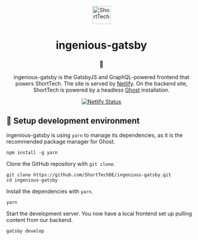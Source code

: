 <p align="center">
  <a href="https://shorttech.de">
    <img alt="ShortTech" src="https://shorttech.de/assets/img/branding/color.svg" width="48" />
  </a>
</p>
<h1 align="center">
  ingenious-gatsby
</h1>

<h3 align="center">
  👾
</h3>

<p align="center">
  ingenious-gatsby is the GatsbyJS and GraphQL-powered frontend that powers ShortTech. The site is served by <a href="https://netlify.com">Netlify</a>. On the backend site, ShortTech is powered by a headless <a href="https://ghost.org">Ghost</a> installation.
</p>
<p align="center">
  <a href="https://app.netlify.com/sites/shorttech/deploys">
    <img src="https://api.netlify.com/api/v1/badges/9882de2b-16a4-408b-94de-a354c2cd91e7/deploy-status" alt="Netlify Status" />
  </a>
</p>

## 🚀 Setup development environment
ingenious-gatsby is using `yarn` to manage its dependencies, as it is the recommended package manager for Ghost. 
```
npm install -g yarn
````

Clone the GitHub repository with `git clone`.
```
git clone https://github.com/ShortTechDE/ingenious-gatsby.git
cd ingenious-gatsby
```

Install the dependencies with `yarn`.
```
yarn
```

Start the development server. You now have a local frontend set up pulling content from our backend.
```
gatsby develop
```

